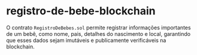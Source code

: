 # registro-de-bebe-blockchain
O contrato `RegistroDeBebes.sol` permite registrar informações importantes de um bebê, como nome, pais, detalhes do nascimento e local, garantindo que esses dados sejam imutáveis e publicamente verificáveis na blockchain.
